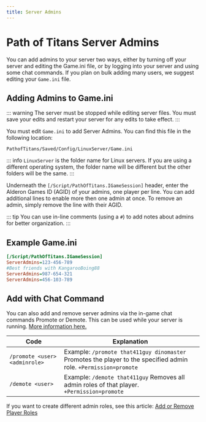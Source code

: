 ```yaml
---
title: Server Admins
---
```


# Path of Titans Server Admins

You can add admins to your server two ways, either by turning off your server and editing the Game.ini file, or by logging into your server and using some chat commands. If you plan on bulk adding many users, we suggest editing your `Game.ini` file.

## Adding Admins to Game.ini

::: warning
The server must be stopped while editing server files. You must save your edits and restart your server for any edits to take effect.
:::

You must edit `Game.ini` to add Server Admins. You can find this file in the following location:

`PathofTitans/Saved/Config/LinuxServer/Game.ini`

::: info
`LinuxServer` is the folder name for Linux servers. If you are using a different operating system, the folder name will be different but the other folders will be the same.
:::

Underneath the `[/Script/PathOfTitans.IGameSession]` header, enter the Alderon Games ID (AGID) of your admins, one player per line. You can add additional lines to enable more then one admin at once. To remove an admin, simply remove the line with their AGID.

::: tip
You can use in-line comments (using a `#`) to add notes about admins for better organization.
:::

## Example Game.ini

```ini
[/Script/PathOfTitans.IGameSession]
ServerAdmins=123-456-789
#Best friends with KangarooBoing88
ServerAdmins=987-654-321
ServerAdmins=456-103-789
```

## Add with Chat Command

You can also add and remove server admins via the in-game chat commands Promote or Demote. This can be used while your server is running. [More information here.](#)

| Code                          | Explanation                                                                                                      |
| ----------------------------- | ---------------------------------------------------------------------------------------------------------------- |
| `/promote <user> <adminrole>` | Example: `/promote that411guy dinomaster` Promotes the player to the specified admin role. `+Permission=promote` |
| `/demote <user>`              | Example: `/demote that411guy` Removes all admin roles of that player. `+Permission=promote`                      |

If you want to create different admin roles, see this article: [Add or Remove Player Roles](#)
